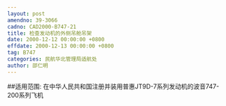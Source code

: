 ```yaml
---
layout: post
amendno: 39-3066
cadno: CAD2000-B747-21
title: 检查发动机的外侧吊舱吊架
date: 2000-12-12 00:00:00 +0800
effdate: 2000-12-13 00:00:00 +0800
tag: B747
categories: 民航华北管理局适航处
author: 邵仁明
---
```


##适用范围:
在中华人民共和国注册并装用普惠JT9D-7系列发动机的波音747-200系列飞机

